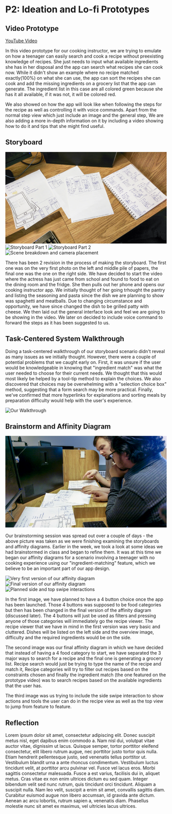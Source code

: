 # P2: Ideation and Lo-fi Prototypes

## Video Prototype

[](https://www.youtube.com/watch?v=-1ZVF8dQbns)

[YouTube Video](https://www.youtube.com/watch?v=-1ZVF8dQbns)

In this video prototype for our cooking instructor, we are trying to emulate on how a teenager can easily search and cook a recipe without preexisting knowledge of recipes. She just needs to input what available ingredients she has in her disposal and the app can search what recipes she can cook now. While it didn't show an example where no recipe matched exactly(100%) on what she can use, the app can sort the recipes she can cook and add the missing ingredients on a grocery list that the app can generate. The ingredient list in this case are all colored green because she has it all available, if it was not, it will be colored red.

We also showed on how the app will look like when following the steps for the recipe as well as controlling it with voice commands. Apart from the normal step view which just include an image and the general step, We are also adding a more in-depth information on it by including a video showing how to do it and tips that she might find useful. 

## Storyboard

![](P2_2of5.jpg "Development of storyboard left -> right")
![](P2_3of5.jpg "Storyboard Part 1")
![](P2_4of5.jpg "Storyboard Part 2")
![](P2_5of5.jpg "Scene breakdown and camera placement")

There has been 2 revision in the process of making the storyboard. The first one was on the very first photo on the left and middle pile of papers, the final one was the one on the right side. We have decided to start the video where the actress has just came from school and found to food to eat on the dining room and the fridge. She then pulls out her phone and opens our cooking instructor app. We initially thought of her going trhought the pantry and listing the seasoning and pasta since the dish we are planning to show was spaghetti and meatballs. Due to changing circumstance and opportunity, we have since changed the dish to be grilled patty with cheese. We then laid out the general interface look and feel we are going to be showing in the video. We later on decided to include voice command to forward the steps as it has been suggested to us.

## Task-Centered System Walkthrough

Doing a task-centered walkthrough of our storyboard scenario didn't reveal as many issues as we initially thought. However, there were a couple of potential problems that we caught early on. First, it was unsure if the user would be knowledgeable in knowing that "ingredient match" was what the user needed to choose for their current needs. We thought that this would most likely be helped by a tool-tip method to explain the choices. We also discovered that choices may be overwhelming with a "selection choice box" method, suggesting that a form search may be more practical. Finally, we've confirmed that more hyperlinks for explanations and sorting meals by preparation difficulty would help with the user's experience.

![](TaskCenteredWalkthroughImage.png "Our Walkthrough")

## Brainstorm and Affinity Diagram

![](P2_1of5.jpg "Brainstorming Pic")

Our brainstorming session was spread out over a couple of days - the above picture was taken as we were finishing examining the storyboards and affinity diagrams. Earlier in the week, we took a look at some ideas we had brainstormed in class and began to refine them. It was at this time we began our affinity diagrams for a scenario involving a teenager with no cooking experience using our "ingredient-matching" feature, which we believe to be an important part of our app design.

![](afdiag1of3.jpg "Very first version of our affinity diagram")
![](afdiag3of3.jpg "Final version of our affinity diagram")
![](afdiag2of3.jpg "Planned side and top swipe interactions")


In the first image, we have planned to have a 4 button choice once the app has been launched. Those 4 buttons was supposed to be food categories but then has been changed in the final version of the affinity diagram (discussed later). The 4 buttons will just be used as filters and pressing anyone of those categories will immediately go the recipe viewer. The recipe viewer that we have in mind in the first version was very basic and cluttered. Dishes will be listed on the left side and the overview image, difficulty and the required ingredients would be on the side. 

The second image was our final affinity diagram in which we have decided that instead of having a 4 food category to start, we have separated the 3 major ways to search for a recipe and the final one is generating a grocery list. Recipe search would just be trying to type the name of the recipe and match it, Recipe categories will try to filter out recipes based on the constraints chosen and finally the ingredient match (the one featured on the prototype video) was to search recipes based on the available ingredients that the user has.

The third image was us trying to include the side swipe interaction to show actions and tools the user can do in the recipe view as well as the top view to jump from feature to feature.

## Reflection

Lorem ipsum dolor sit amet, consectetur adipiscing elit. Donec suscipit metus nisl, eget dapibus enim commodo a. Nam nisl dui, volutpat vitae auctor vitae, dignissim ut lacus. Quisque semper, tortor porttitor eleifend consectetur, elit libero rutrum augue, nec porttitor justo tortor quis nulla. Etiam hendrerit pellentesque justo, sed venenatis tellus porttitor ut. Vestibulum blandit urna a ante rhoncus condimentum. Vestibulum luctus tincidunt velit, at porttitor arcu pulvinar vel. Fusce vel lacus eros. Morbi sagittis consectetur malesuada. Fusce a est varius, facilisis dui in, aliquet metus. Cras vitae ex non enim ultrices dictum eu sed quam. Integer bibendum velit sed nunc rutrum, quis tincidunt orci tincidunt. Aliquam a suscipit nulla. Nam leo velit, suscipit a enim sit amet, convallis sagittis diam. Curabitur euismod augue non libero accumsan, id gravida ante dictum. Aenean ac arcu lobortis, rutrum sapien a, venenatis diam. Phasellus molestie nunc sit amet ex maximus, vel ultricies lacus ultrices.
